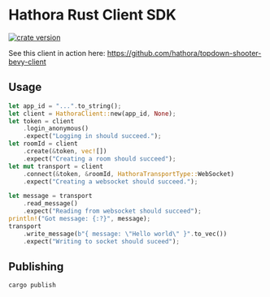 # Hathora Rust Client SDK

<a href="https://crates.io/crates/hathora-client-sdk"><img src="https://img.shields.io/crates/v/hathora-client-sdk.svg" alt="crate version"></a>

See this client in action here: https://github.com/hathora/topdown-shooter-bevy-client

## Usage

```rs
let app_id = "...".to_string();
let client = HathoraClient::new(app_id, None);
let token = client
    .login_anonymous()
    .expect("Logging in should succeed.");
let roomId = client
    .create(&token, vec![])
    .expect("Creating a room should succeed");
let mut transport = client
    .connect(&token, &roomId, HathoraTransportType::WebSocket)
    .expect("Creating a websocket should succeed.");

let message = transport
    .read_message()
    .expect("Reading from websocket should succeed");
println!("Got message: {:?}", message);
transport
    .write_message(b"{ message: \"Hello world\" }".to_vec())
    .expect("Writing to socket should suceed");
```

## Publishing

```bash
cargo publish
```

